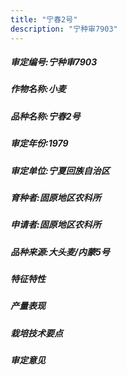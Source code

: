 ```yaml
---
title: "宁春2号"
description: "宁种审7903"
---
```

##### 审定编号:宁种审7903

##### 作物名称:小麦

##### 品种名称:宁春2号

##### 审定年份:1979

##### 审定单位:宁夏回族自治区

##### 育种者:固原地区农科所

##### 申请者:固原地区农科所

##### 品种来源:大头麦/内蒙5号

##### 特征特性


##### 产量表现


##### 栽培技术要点


##### 审定意见

